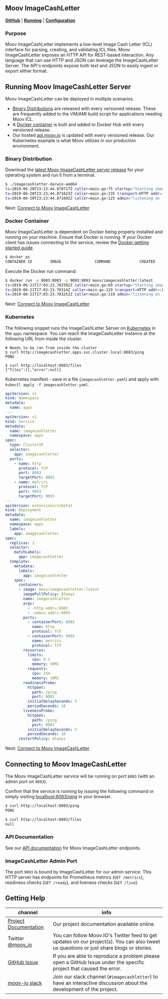 ## Moov ImageCashLetter

**[GitHub](https://github.com/moov-io/imagecashletter)** | **[Running](https://github.com/moov-io/imagecashletter#usage)** | **[Configuration](https://github.com/moov-io/imagecashletter#configuration-settings)**

### Purpose

Moov ImageCashLetter implements a low-level Image Cash Letter (ICL) interface for parsing, creating, and validating ICL files. Moov ImageCashLetter exposes an HTTP API for REST-based interaction. Any language that can use HTTP and JSON can leverage the ImageCashLetter Server. The API's endpoints expose both text and JSON to easily ingest or export either format.

## Running Moov ImageCashLetter Server

Moov ImageCashLetter can be deployed in multiple scenarios.

- <a href="#binary-distribution">Binary Distributions</a> are released with every versioned release. These are frequently added to the VM/AMI build script for applications needing Moov ICL.
- A <a href="#docker-container">Docker container</a> is built and added to Docker Hub with every versioned release.
- Our hosted [api.moov.io](https://api.moov.io) is updated with every versioned release. Our Kubernetes example is what Moov utilizes in our production environment.

### Binary Distribution

Download the [latest Moov ImageCashLetter server release](https://github.com/moov-io/imagecashletter/releases) for your operating system and run it from a terminal.

```sh
$ ./imagecashletter-darwin-amd64
ts=2019-06-20T23:23:44.870717Z caller=main.go:75 startup="Starting imagecashletter server version v0.2.0"
ts=2019-06-20T23:23:44.871623Z caller=main.go:135 transport=HTTP addr=:8083
ts=2019-06-20T23:23:44.871692Z caller=main.go:125 admin="listening on :9093"
```

Next:  [Connect to Moov ImageCashLetter](#connecting-to-moov-imagecashletter)

### Docker Container

Moov ImageCashLetter is dependent on Docker being properly installed and running on your machine. Ensure that Docker is running. If your Docker client has issues connecting to the service, review the [Docker getting started guide](https://docs.docker.com/get-started/).

```sh
$ docker ps
CONTAINER ID        IMAGE               COMMAND             CREATED             STATUS              PORTS               NAMES
```

Execute the Docker run command:

```sh
$ docker run -p 8083:8083 -p 9093:9093 moov/imagecashletter:latest
ts=2019-06-21T17:03:23.782592Z caller=main.go:69 startup="Starting imagecashletter server version v0.2.0"
ts=2019-06-21T17:03:23.78314Z caller=main.go:129 transport=HTTP addr=:8083
ts=2019-06-21T17:03:23.783252Z caller=main.go:119 admin="listening on :9093"
```

Next: [Connect to Moov ImageCashLetter](#connecting-to-moov-imagecashletter)

### Kubernetes

The following snippet runs the ImageCashLetter Server on [Kubernetes](https://kubernetes.io/docs/tutorials/kubernetes-basics/) in the `apps` namespace. You can reach the ImageCashLetter instance at the following URL from inside the cluster.

```
# Needs to be ran from inside the cluster
$ curl http://imagecashletter.apps.svc.cluster.local:8083/ping
PONG

$ curl http://localhost:8083/files
{"files":[],"error":null}
```

Kubernetes manifest - save in a file (`imagecashletter.yaml`) and apply with `kubectl apply -f imagecashletter.yaml`.

```yaml
apiVersion: v1
kind: Namespace
metadata:
  name: apps
---
apiVersion: v1
kind: Service
metadata:
  name: imagecashletter
  namespace: apps
spec:
  type: ClusterIP
  selector:
    app: imagecashletter
  ports:
    - name: http
      protocol: TCP
      port: 8083
      targetPort: 8083
    - name: metrics
      protocol: TCP
      port: 9093
      targetPort: 9093
---
apiVersion: extensions/v1beta1
kind: Deployment
metadata:
  name: imagecashletter
  namespace: apps
  labels:
    app: imagecashletter
spec:
  replicas: 1
  selector:
    matchLabels:
      app: imagecashletter
  template:
    metadata:
      labels:
        app: imagecashletter
    spec:
      containers:
      - image: moov/imagecashletter:latest
        imagePullPolicy: Always
        name: imagecashletter
        args:
          - -http.addr=:8083
          - -admin.addr=:9093
        ports:
          - containerPort: 8083
            name: http
            protocol: TCP
          - containerPort: 9093
            name: metrics
            protocol: TCP
        resources:
          limits:
            cpu: 0.1
            memory: 50Mi
          requests:
            cpu: 25m
            memory: 10Mi
        readinessProbe:
          httpGet:
            path: /ping
            port: 8083
          initialDelaySeconds: 5
          periodSeconds: 10
        livenessProbe:
          httpGet:
            path: /ping
            port: 8083
          initialDelaySeconds: 5
          periodSeconds: 10
      restartPolicy: Always
```
Next: [Connect to Moov ImageCashLetter](#connecting-to-moov-imagecashletter)

## Connecting to Moov ImageCashLetter

The Moov ImageCashLetter service will be running on port `8083` (with an admin port on `9093`).

Confirm that the service is running by issuing the following command or simply visiting [localhost:8083/ping](http://localhost:8083/ping) in your browser.

```bash
$ curl http://localhost:8083/ping
PONG

$ curl http://localhost:8083/files
null
```

### API Documentation

See our [API documentation](https://moov-io.github.io/imagecashletter/api/) for Moov ImageCashLetter endpoints.

### ImageCashLetter Admin Port

The port `9093` is bound by ImageCashLetter for our admin service. This HTTP server has endpoints for Prometheus metrics (`GET /metrics`), readiness checks (`GET /ready`), and liveness checks (`GET /live`).

## Getting Help

 channel | info
 ------- | -------
 [Project Documentation](https://moov-io.github.io/imagecashletter/) | Our project documentation available online.
Twitter [@moov_io](https://twitter.com/moov_io)	| You can follow Moov.IO's Twitter feed to get updates on our project(s). You can also tweet us questions or just share blogs or stories.
[GitHub Issue](https://github.com/moov-io/imagecashletter/issues) | If you are able to reproduce a problem please open a GitHub Issue under the specific project that caused the error.
[moov-io slack](https://slack.moov.io/) | Join our slack channel (`#imagecashletter`) to have an interactive discussion about the development of the project.
